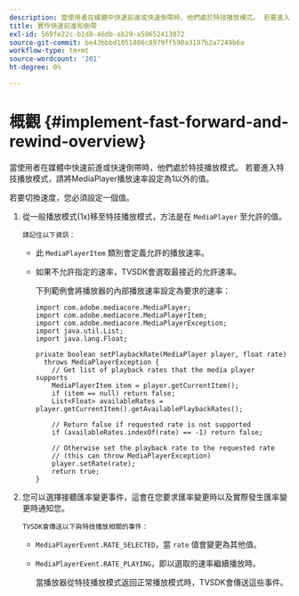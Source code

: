 ```yaml
---
description: 當使用者在媒體中快速前進或快速倒帶時，他們處於特技播放模式。 若要進入特技播放模式，請將MediaPlayer播放速率設定為1以外的值。
title: 實作快速前進和倒帶
exl-id: 569fe22c-b1d8-46db-ab29-a50652413072
source-git-commit: be43bbbd1051886c8979ff590a3197b2a7249b6a
workflow-type: tm+mt
source-wordcount: '201'
ht-degree: 0%

---
```


# 概觀 {#implement-fast-forward-and-rewind-overview}

當使用者在媒體中快速前進或快速倒帶時，他們處於特技播放模式。 若要進入特技播放模式，請將MediaPlayer播放速率設定為1以外的值。

若要切換速度，您必須設定一個值。

1. 從一般播放模式(1x)移至特技播放模式，方法是在 `MediaPlayer` 至允許的值。

       請記住以下資訊：
   
   * 此 `MediaPlayerItem` 類別會定義允許的播放速率。
   * 如果不允許指定的速率，TVSDK會選取最接近的允許速率。

      下列範例會將播放器的內部播放速率設定為要求的速率：

      ```
      import com.adobe.mediacore.MediaPlayer; 
      import com.adobe.mediacore.MediaPlayerItem; 
      import com.adobe.mediacore.MediaPlayerException; 
      import java.util.List; 
      import java.lang.Float; 
      
      private boolean setPlaybackRate(MediaPlayer player, float rate)  
        throws MediaPlayerException { 
          // Get list of playback rates that the media player supports 
          MediaPlayerItem item = player.getCurrentItem(); 
          if (item == null) return false; 
          List<Float> availableRates = player.getCurrentItem().getAvailablePlaybackRates(); 
      
          // Return false if requested rate is not supported 
          if (availableRates.indexOf(rate) == -1) return false; 
      
          // Otherwise set the playback rate to the requested rate  
          // (this can throw MediaPlayerException) 
          player.setRate(rate); 
          return true; 
      }
      ```

1. 您可以選擇接聽匯率變更事件，這會在您要求匯率變更時以及實際發生匯率變更時通知您。

       TVSDK會傳送以下與特技播放相關的事件：
   
   * `MediaPlayerEvent.RATE_SELECTED`，當 `rate` 值會變更為其他值。

   * `MediaPlayerEvent.RATE_PLAYING`，即以選取的速率繼續播放時。

      當播放器從特技播放模式返回正常播放模式時，TVSDK會傳送這些事件。
